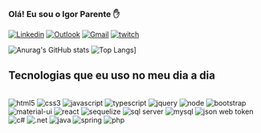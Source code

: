 
### Olá! Eu sou o Igor Parente ✋

[![Linkedin](https://img.shields.io/badge/LinkedIn-0077B5?style=for-the-badge&logo=linkedin&logoColor=white)](https://www.linkedin.com/in/igorparente/) [![Outlook](https://img.shields.io/badge/Microsoft_Outlook-0078D4?style=for-the-badge&logo=microsoft-outlook&logoColor=white)](igorparente182dev@hotmail.com) [![Gmail](https://img.shields.io/badge/Gmail-D14836?style=for-the-badge&logo=gmail&logoColor=white)](figorpdf@gmail.com) [![twitch](https://img.shields.io/badge/Twitch-9146FF?style=for-the-badge&logo=twitch&logoColor=white)](https://www.twitch.tv/igorparente182)


![Anurag's GitHub stats](https://github-readme-stats.vercel.app/api?username=igorparente182&show_icons=true&theme=dracula) ![Top Langs](https://github-readme-stats.vercel.app/api/top-langs/?username=igorparente182)]

## Tecnologias que eu uso no meu dia a dia

<div style="display: inline_block"><br/>
    <img aling="center" alt="html5" src="https://img.shields.io/badge/HTML-239120?style=for-the-badge&logo=html5&logoColor=white"/>
     <img aling="center" alt="css3" src="https://img.shields.io/badge/CSS3-1572B6?style=for-the-badge&logo=css3&logoColor=white"/>
      <img aling="center" alt="javascript" src="https://img.shields.io/badge/JavaScript-323330?style=for-the-badge&logo=javascript&logoColor=F7DF1E"/>
      <img aling="center" alt="typescript" src="https://img.shields.io/badge/TypeScript-007ACC?style=for-the-badge&logo=typescript&logoColor=white"/>
       <img aling="center" alt="jquery" src="https://img.shields.io/badge/jQuery-0769AD?style=for-the-badge&logo=jquery&logoColor=white"/>
        <img aling="center" alt="node" src="https://img.shields.io/badge/Node.js-43853D?style=for-the-badge&logo=node.js&logoColor=white"/>
       <img aling="center" alt="bootstrap" src="https://img.shields.io/badge/Bootstrap-563D7C?style=for-the-badge&logo=bootstrap&logoColor=white"/>
       <img aling="center" alt="material-ui" src="https://img.shields.io/badge/Material--UI-0081CB?style=for-the-badge&logo=material-ui&logoColor=white"/>
       <img aling="center" alt="react" src="https://img.shields.io/badge/React-20232A?style=for-the-badge&logo=react&logoColor=61DAFB"/>
        <img aling="center" alt="sequelize" src="https://img.shields.io/badge/sequelize-323330?style=for-the-badge&logo=sequelize&logoColor=blue"/>
         <img aling="center" alt="sql server" src="https://img.shields.io/badge/Microsoft%20SQL%20Server-CC2927?style=for-the-badge&logo=microsoft%20sql%20server&logoColor=white"/>
          <img aling="center" alt="mysql" src="https://img.shields.io/badge/MySQL-005C84?style=for-the-badge&logo=mysql&logoColor=white"/>
         <img aling="center" alt="json web token" src="https://img.shields.io/badge/json%20web%20tokens-323330?style=for-the-badge&logo=json-web-tokens&logoColor=pink"/>
       <img aling="center" alt="c#" src="https://img.shields.io/badge/C%23-239120?style=for-the-badge&logo=c-sharp&logoColor=white"/>
       <img aling="center" alt=".net" src="https://img.shields.io/badge/.NET-5C2D91?style=for-the-badge&logo=.net&logoColor=white"/>
        <img aling="center" alt="java" src="https://img.shields.io/badge/Java-ED8B00?style=for-the-badge&logo=openjdk&logoColor=white"/>
        <img aling="center" alt="spring" src="https://img.shields.io/badge/Spring-6DB33F?style=for-the-badge&logo=spring&logoColor=white"/>
        <img aling="center" alt="php" src="https://img.shields.io/badge/PHP-777BB4?style=for-the-badge&logo=php&logoColor=white"/>
</div>
